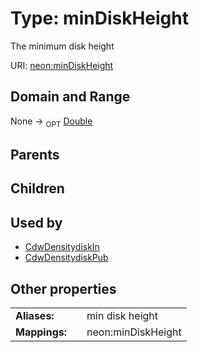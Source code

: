 
# Type: minDiskHeight


The minimum disk height

URI: [neon:minDiskHeight](https://data.neonscience.org/minDiskHeight)


## Domain and Range

None ->  <sub>OPT</sub> [Double](types/Double.md)

## Parents


## Children


## Used by

 * [CdwDensitydiskIn](CdwDensitydiskIn.md)
 * [CdwDensitydiskPub](CdwDensitydiskPub.md)

## Other properties

|  |  |  |
| --- | --- | --- |
| **Aliases:** | | min disk height |
| **Mappings:** | | neon:minDiskHeight |

